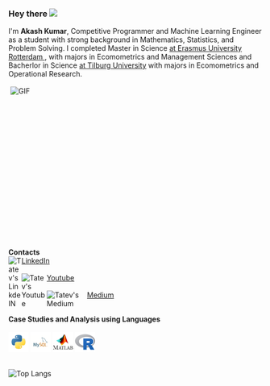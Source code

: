
### Hey there <img src="https://media.giphy.com/media/hvRJCLFzcasrR4ia7z/giphy.gif" width="25px">
I'm **Akash Kumar**, Competitive Programmer and Machine Learning Engineer as a student with strong background in Mathematics, Statistics, and Problem Solving. I completed Master in Science <a href="https://www.eur.nl/en" target="_blank"> at Erasmus University Rotterdam </a>, with majors in Ecomometrics and Management Sciences and Bacherlor in Science <a href="https://www.tilburguniversity.edu/"> at Tilburg University</a> with majors in Ecomometrics and Operational Research. <br> <br>
<img align="right" alt="GIF" src="https://cdn.dribbble.com/users/2344801/screenshots/4774578/alphatestersanimation2.gif?raw=true" width="500" height="320"/>
<br>
**Contacts**
<br>
<img align="left" alt="Tatev's LinkdeIN" width="26px" src="https://image.flaticon.com/icons/png/512/174/174857.png"/> <a href="https://www.linkedin.com/in/tatev-karen-aslanyan-92712114a/">LinkedIn</a>
<br>
<br>
<img align="left" alt="Tatev's Youtube" width="50px" src="https://upload.wikimedia.org/wikipedia/commons/thumb/e/e1/Logo_of_YouTube_%282015-2017%29.svg/1200px-Logo_of_YouTube_%282015-2017%29.svg.png"/> <a href="https://www.youtube.com/watch?v=i_j59gQTU6w&t=42s">Youtube</a>
<br><br>
<img align="left" alt="Tatev's Medium" width="80px" src="https://miro.medium.com/max/8976/1*Ra88BZ-CSTovFS2ZSURBgg.png"/> <a href="https://tatev-aslanyan.medium.com/">Medium</a>
<br>
<br>



**Case Studies and Analysis using Languages**  
<br>
<code><img height="40" src="https://raw.githubusercontent.com/github/explore/80688e429a7d4ef2fca1e82350fe8e3517d3494d/topics/python/python.png"></code>
<code><img height="40" src="https://raw.githubusercontent.com/github/explore/80688e429a7d4ef2fca1e82350fe8e3517d3494d/topics/mysql/mysql.png"></code>
<code><img height="40" src="https://raw.githubusercontent.com/github/explore/80688e429a7d4ef2fca1e82350fe8e3517d3494d/topics/matlab/matlab.png"></code>
<code><img height="40" src="https://raw.githubusercontent.com/github/explore/80688e429a7d4ef2fca1e82350fe8e3517d3494d/topics/r/r.png"></code>
<br>
<br>

![Top Langs](https://github-readme-stats.vercel.app/api/top-langs/?username=TatevKaren)





